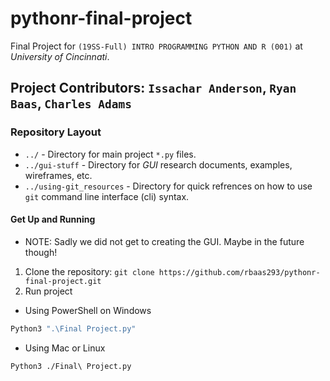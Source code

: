 # pythonr-final-project

Final Project for `(19SS-Full) INTRO PROGRAMMING PYTHON AND R (001)` at *University of Cincinnati*.

## Project Contributors: `Issachar Anderson`, `Ryan Baas`, `Charles Adams`  

### Repository Layout

* `../` - Directory for main project `*.py` files.
* `../gui-stuff` - Directory for *GUI* research documents, examples, wireframes, etc.
* `../using-git_resources`  - Directory for quick refrences on how to use `git` command line interface (cli) syntax.
  
#### Get Up and Running

- NOTE: Sadly we did not get to creating the GUI. Maybe in the future though!

1. Clone the repository: `git clone https://github.com/rbaas293/pythonr-final-project.git `
2. Run project

* Using PowerShell on Windows

 ```PowerShell
Python3 ".\Final Project.py"
 ```

* Using Mac or Linux

```Bash
Python3 ./Final\ Project.py
```

